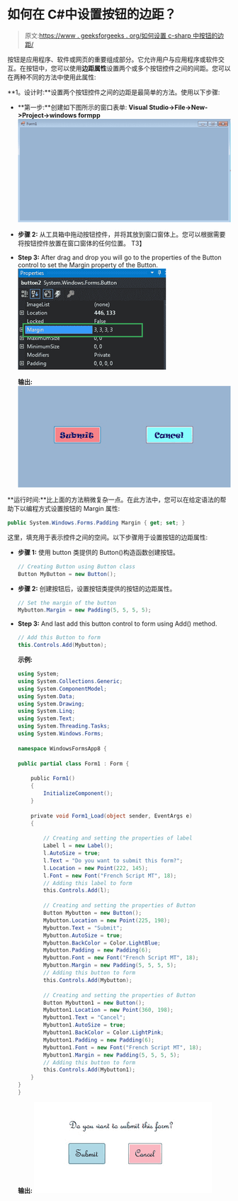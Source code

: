 # 如何在 C#中设置按钮的边距？

> 原文:[https://www . geeksforgeeks . org/如何设置 c-sharp 中按钮的边距/](https://www.geeksforgeeks.org/how-to-set-the-margin-of-the-buttons-in-c-sharp/)

按钮是应用程序、软件或网页的重要组成部分。它允许用户与应用程序或软件交互。在按钮中，您可以使用**边距属性**设置两个或多个按钮控件之间的间距。您可以在两种不同的方法中使用此属性:

**1。设计时:**设置两个按钮控件之间的边距是最简单的方法。使用以下步骤:

*   **第一步:**创建如下图所示的窗口表单:
    **Visual Studio->File->New->Project->windows formpp**
    ![](img/9889dfd1d09174ca813cf58170ab9cc8.png)
*   **步骤 2:** 从工具箱中拖动按钮控件，并将其放到窗口窗体上。您可以根据需要将按钮控件放置在窗口窗体的任何位置。
    T3】
*   **Step 3:** After drag and drop you will go to the properties of the Button control to set the Margin property of the Button.
    ![](img/03bf29b5f3605c2e708b6f035fb56716.png)

    **输出:**
    ![](img/ff3240db4c200ca4dbcf871b163a5d5e.png)

**运行时间:**比上面的方法稍微复杂一点。在此方法中，您可以在给定语法的帮助下以编程方式设置按钮的 Margin 属性:

```cs
public System.Windows.Forms.Padding Margin { get; set; }
```

这里，填充用于表示控件之间的空间。以下步骤用于设置按钮的边距属性:

*   **步骤 1:** 使用 button 类提供的 Button()构造函数创建按钮。

    ```cs
    // Creating Button using Button class
    Button MyButton = new Button();

    ```

*   **步骤 2:** 创建按钮后，设置按钮类提供的按钮的边距属性。

    ```cs
    // Set the margin of the button
    Mybutton.Margin = new Padding(5, 5, 5, 5);

    ```

*   **Step 3:** And last add this button control to form using Add() method.

    ```cs
    // Add this Button to form
    this.Controls.Add(Mybutton);

    ```

    **示例:**

    ```cs
    using System;
    using System.Collections.Generic;
    using System.ComponentModel;
    using System.Data;
    using System.Drawing;
    using System.Linq;
    using System.Text;
    using System.Threading.Tasks;
    using System.Windows.Forms;

    namespace WindowsFormsApp8 {

    public partial class Form1 : Form {

        public Form1()
        {
            InitializeComponent();
        }

        private void Form1_Load(object sender, EventArgs e)
        {

            // Creating and setting the properties of label
            Label l = new Label();
            l.AutoSize = true;
            l.Text = "Do you want to submit this form?";
            l.Location = new Point(222, 145);
            l.Font = new Font("French Script MT", 18);
            // Adding this label to form
            this.Controls.Add(l);

            // Creating and setting the properties of Button
            Button Mybutton = new Button();
            Mybutton.Location = new Point(225, 198);
            Mybutton.Text = "Submit";
            Mybutton.AutoSize = true;
            Mybutton.BackColor = Color.LightBlue;
            Mybutton.Padding = new Padding(6);
            Mybutton.Font = new Font("French Script MT", 18);
            Mybutton.Margin = new Padding(5, 5, 5, 5);
            // Adding this button to form
            this.Controls.Add(Mybutton);

            // Creating and setting the properties of Button
            Button Mybutton1 = new Button();
            Mybutton1.Location = new Point(360, 198);
            Mybutton1.Text = "Cancel";
            Mybutton1.AutoSize = true;
            Mybutton1.BackColor = Color.LightPink;
            Mybutton1.Padding = new Padding(6);
            Mybutton1.Font = new Font("French Script MT", 18);
            Mybutton1.Margin = new Padding(5, 5, 5, 5);
            // Adding this button to form
            this.Controls.Add(Mybutton1);
        }
    }
    }
    ```

    **输出:**
    ![](img/5d1422fe35bfdc7327f02d2638bce7d9.png)